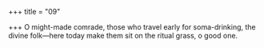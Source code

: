 +++
title = "09"

+++
O might-made comrade, those who travel early for soma-drinking, the divine folk—here today make them sit on the ritual grass, o
good one.